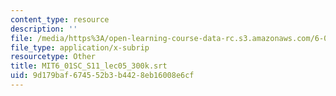 ```yaml
---
content_type: resource
description: ''
file: /media/https%3A/open-learning-course-data-rc.s3.amazonaws.com/6-01sc-introduction-to-electrical-engineering-and-computer-science-i-spring-2011/9d179baf674552b3b4428eb16008e6cf_MIT6_01SC_S11_lec05_300k.vtt
file_type: application/x-subrip
resourcetype: Other
title: MIT6_01SC_S11_lec05_300k.srt
uid: 9d179baf-6745-52b3-b442-8eb16008e6cf
---
```

